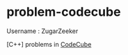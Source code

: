 # problem-codecube
Username : ZugarZeeker

[C++] problems in [CodeCube](https://www.codecube.in.th/)
